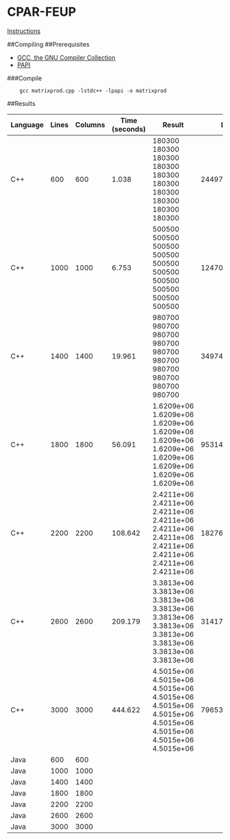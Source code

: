# CPAR-FEUP

[Instructions](doc/CPAR_ex1.pdf)

##Compiling
##Prerequisites
* [GCC, the GNU Compiler Collection](https://gcc.gnu.org/)
* [PAPI](http://icl.utk.edu/papi/)

###Compile
```
    gcc matrixprod.cpp -lstdc++ -lpapi -o matrixprod 
```


##Results

| Language | Lines | Columns | Time (seconds) | Result                                                                                                        | L1          | L2           |
|----------|-------|---------|----------------|---------------------------------------------------------------------------------------------------------------|-------------|--------------|
| C++      | 600   | 600     | 1.038          | 180300 180300 180300 180300 180300 180300 180300 180300 180300 180300                                         | 244977567   | 46921492     |
| C++      | 1000  | 1000    | 6.753          | 500500 500500 500500 500500 500500 500500 500500 500500 500500 500500                                         | 1247012346  | 390070542    |
| C++      | 1400  | 1400    | 19.961         | 980700 980700 980700 980700 980700 980700 980700 980700 980700 980700                                         | 3497492066  | 3180151469   |
| C++      | 1800  | 1800    | 56.091         | 1.6209e+06 1.6209e+06 1.6209e+06 1.6209e+06 1.6209e+06 1.6209e+06 1.6209e+06 1.6209e+06 1.6209e+06 1.6209e+06 | 9531460163  | 12371849084  |
| C++      | 2200  | 2200    | 108.642        | 2.4211e+06 2.4211e+06 2.4211e+06 2.4211e+06 2.4211e+06 2.4211e+06 2.4211e+06 2.4211e+06 2.4211e+06 2.4211e+06 | 18276073627 | 30938999879  |
| C++      | 2600  | 2600    | 209.179        | 3.3813e+06 3.3813e+06 3.3813e+06 3.3813e+06 3.3813e+06 3.3813e+06 3.3813e+06 3.3813e+06 3.3813e+06 3.3813e+06 | 31417368899 | 64625615044  |
| C++      | 3000  | 3000    | 444.622        | 4.5015e+06 4.5015e+06 4.5015e+06 4.5015e+06 4.5015e+06 4.5015e+06 4.5015e+06 4.5015e+06 4.5015e+06 4.5015e+06 | 79653707432 | 191036411779 |
| Java     | 600   | 600     |                |                                                                                                               |             |              |
| Java     | 1000  | 1000    |                |                                                                                                               |             |              |
| Java     | 1400  | 1400    |                |                                                                                                               |             |              |
| Java     | 1800  | 1800    |                |                                                                                                               |             |              |
| Java     | 2200  | 2200    |                |                                                                                                               |             |              |
| Java     | 2600  | 2600    |                |                                                                                                               |             |              |
| Java     | 3000  | 3000    |                |                                                                                                               |             |              |
